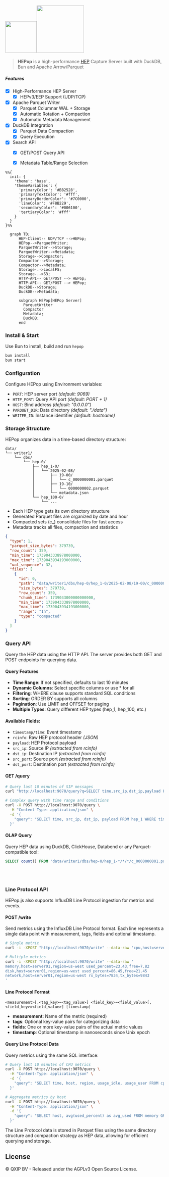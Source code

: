 # <img src="https://user-images.githubusercontent.com/1423657/55069501-8348c400-5084-11e9-9931-fefe0f9874a7.png" height=100/><img src="https://github.com/user-attachments/assets/c8e858ea-bb21-45f3-82ac-a1cd955f30cf" height=150>

> **HEPop** is a high-performance [HEP](https://github.com/sipcapture/hep) Capture Server built with DuckDB, Bun and Apache Arrow/Parquet


##### Features

- [x] High-Performance HEP Server
  - [x] HEPv3/EEP Support (UDP/TCP)
- [x] Apache Parquet Writer
  - [x] Parquet Columnar WAL + Storage
  - [x] Automatic Rotation + Compaction
  - [x] Automatic Metadata Management
- [x] DuckDB Integration
  - [x] Parquet Data Compaction
  - [x] Query Execution
- [x] Search API
  - [x] GET/POST Query API 
  - [x] Metadata Table/Range Selection 


```mermaid
%%{
  init: {
    'theme': 'base',
    'themeVariables': {
      'primaryColor': '#BB2528',
      'primaryTextColor': '#fff',
      'primaryBorderColor': '#7C0000',
      'lineColor': '#F8B229',
      'secondaryColor': '#006100',
      'tertiaryColor': '#fff'
    }
  }
}%%

  graph TD;
      HEP-Client-- UDP/TCP -->HEPop;
      HEPop-->ParquetWriter;
      ParquetWriter-->Storage;
      ParquetWriter-->Metadata;
      Storage-->Compactor;
      Compactor-->Storage;
      Compactor-->Metadata;
      Storage-.->LocalFS;
      Storage-.->S3;
      HTTP-API-- GET/POST --> HEPop;
      HTTP-API-- GET/POST --> HEPop;
      DuckDB-->Storage;
      DuckDB-->Metadata;

      subgraph HEPop[HEPop Server]
        ParquetWriter
        Compactor
        Metadata;
        DuckDB;
      end

```

### Install & Start

Use Bun to install, build and run `hepop`

```bash
bun install
bun start
```

### Configuration
Configure HEPop using Environment variables:
- `PORT`: HEP server port _(default: 9069)_
- `HTTP_PORT`: Query API port _(default: PORT + 1)_
- `HOST`: Bind address _(default: "0.0.0.0")_
- `PARQUET_DIR`: Data directory _(default: "./data")_
- `WRITER_ID`: Instance identifier _(default: hostname)_


### Storage Structure
HEPop organizes data in a time-based directory structure:
```
data/
└── writer1/
    └── dbs/
        └── hep-0/
            ├── hep_1-0/
            │   └── 2025-02-08/
            │       ├── 19-00/
            │       │   └── c_0000000001.parquet
            │       ├── 19-10/
            │       │   └── 0000000002.parquet
            │       └── metadata.json
            └── hep_100-0/
                └── ...
```

- Each HEP type gets its own directory structure
- Generated Parquet files are organized by date and hour
- Compacted sets (c_) consolidate files for fast access
- Metadata tracks all files, compaction and statistics

```json
{
  "type": 1,
  "parquet_size_bytes": 379739,
  "row_count": 359,
  "min_time": 1739043338978000000,
  "max_time": 1739043934193000000,
  "wal_sequence": 32,
  "files": [
    {
      "id": 0,
      "path": "data/writer1/dbs/hep-0/hep_1-0/2025-02-08/19-00/c_0000000032.parquet",
      "size_bytes": 379739,
      "row_count": 359,
      "chunk_time": 1739043000000000000,
      "min_time": 1739043338978000000,
      "max_time": 1739043934193000000,
      "range": "1h",
      "type": "compacted"
    }
  ]
}

```


### Query API
Query the HEP data using the HTTP API. The server provides both GET and POST endpoints for querying data.

#### Query Features
- **Time Range**: If not specified, defaults to last 10 minutes
- **Dynamic Columns**: Select specific columns or use * for all
- **Filtering**: WHERE clause supports standard SQL conditions
- **Sorting**: ORDER BY supports all columns
- **Pagination**: Use LIMIT and OFFSET for paging
- **Multiple Types**: Query different HEP types (hep_1, hep_100, etc.)


#### Available Fields:
- `timestamp/time`: Event timestamp
- `rcinfo`: Raw HEP protocol header _(JSON)_
- `payload`: HEP Protocol payload
- `src_ip`: Source IP _(extracted from rcinfo)_
- `dst_ip`: Destination IP _(extracted from rcinfo)_
- `src_port`: Source port _(extracted from rcinfo)_
- `dst_port`: Destination port _(extracted from rcinfo)_


#### GET /query
```bash
# Query last 10 minutes of SIP messages
curl "http://localhost:9070/query?q=SELECT time,src_ip,dst_ip,payload FROM hep_1 LIMIT 10"

# Complex query with time range and conditions
curl -X POST http://localhost:9070/query \
  -H "Content-Type: application/json" \
  -d '{
    "query": "SELECT time, src_ip, dst_ip, payload FROM hep_1 WHERE time >= '\''2025-02-08T19:00:00'\'' AND payload LIKE '\''%INVITE%'\'' ORDER BY time DESC"
  }'
```

#### OLAP Query
Query HEP data using DuckDB, ClickHouse, Databend or any Parquet-compatible tool:
```sql
SELECT count() FROM 'data/writer1/dbs/hep-0/hep_1-*/*/*/c_0000000001.parquet' LIMIT 10;
```


<br>

<br>

### Line Protocol API
HEPop.js also supports InfluxDB Line Protocol ingestion for metrics and events.

#### POST /write
Send metrics using the InfluxDB Line Protocol format. Each line represents a single data point with measurement, tags, fields and optional timestamp.

```bash
# Single metric
curl -i -XPOST "http://localhost:9070/write" --data-raw 'cpu,host=server01,region=us-west usage_idle=92.6,usage_user=7.4'

# Multiple metrics
curl -i -XPOST "http://localhost:9070/write" --data-raw '
memory,host=server01,region=us-west used_percent=23.43,free=7.82
disk,host=server01,region=us-west used_percent=86.45,free=21.45
network,host=server01,region=us-west rx_bytes=7834,tx_bytes=9843
'
```

#### Line Protocol Format
```
<measurement>[,<tag_key>=<tag_value>] <field_key>=<field_value>[,<field_key>=<field_value>] [timestamp]
```

- **measurement**: Name of the metric (required)
- **tags**: Optional key-value pairs for categorizing data
- **fields**: One or more key-value pairs of the actual metric values
- **timestamp**: Optional timestamp in nanoseconds since Unix epoch

#### Query Line Protocol Data
Query metrics using the same SQL interface:

```bash
# Query last 10 minutes of CPU metrics
curl -X POST http://localhost:9070/query \
  -H "Content-Type: application/json" \
  -d '{
    "query": "SELECT time, host, region, usage_idle, usage_user FROM cpu WHERE time >= '\''2025-02-09T16:00:00'\''"
  }'

# Aggregate metrics by host
curl -X POST http://localhost:9070/query \
  -H "Content-Type: application/json" \
  -d '{
    "query": "SELECT host, avg(used_percent) as avg_used FROM memory GROUP BY host ORDER BY avg_used DESC"
  }'
```

The Line Protocol data is stored in Parquet files using the same directory structure and compaction strategy as HEP data, allowing for efficient querying and storage.

## License
©️ QXIP BV - Released under the AGPLv3 Open Source License.